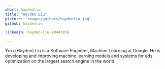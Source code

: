 ```yaml
---
short: haydenliu
title: "Hayden Liu"
picture: "images/authors/haydenliu.jpg"
github: haydenliu

linkedin: hayden-liu-80445056

---
```


Yuxi (Hayden) Liu is a Software Engineer, Machine Learning at Google. He is developing and improving machine learning models and systems for ads optimization on the largest search engine in the world.